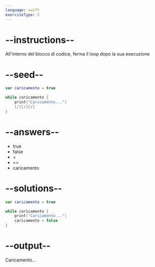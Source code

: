 ```yaml
---
language: swift
exerciseType: 2
---
```


# --instructions--

All'interno del blocco di codice, ferma il loop dopo la sua esecuzione

# --seed--

```swift
var caricamento = true

while caricamento {
    print("Caricamento...")
    [/][/][/]
}
```

# --answers--

- true
- false
-  = 
-  == 
- caricamento

# --solutions--

```swift
var caricamento = true

while caricamento {
    print("Caricamento...")
    caricamento = false
}
```

# --output--

Caricamento...
